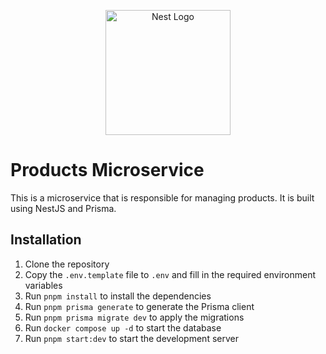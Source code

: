 <p align="center">
  <a href="http://nestjs.com/" target="blank"><img src="https://nestjs.com/img/logo-small.svg" width="200" alt="Nest Logo" /></a>
</p>

# Products Microservice

This is a microservice that is responsible for managing products. It is built using NestJS and Prisma.

## Installation

1. Clone the repository
2. Copy the `.env.template` file to `.env` and fill in the required environment variables
3. Run `pnpm install` to install the dependencies
4. Run `pnpm prisma generate` to generate the Prisma client
5. Run `pnpm prisma migrate dev` to apply the migrations
6. Run `docker compose up -d` to start the database
7. Run `pnpm start:dev` to start the development server
